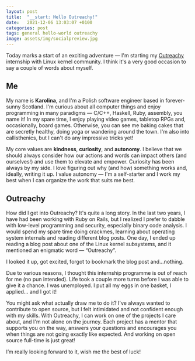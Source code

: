 ```yaml
---
layout: post
title:  "__start: Hello Outreachy!"
date:   2021-12-06 13:03:07 +0100
categories: post
tags: general hello-world outreachy
image: assets/img/socialpreview.jpg
---
```


Today marks a start of an exciting adventure — I'm starting my [Outreachy](https://www.outreachy.org/) internship with Linux kernel community. I think it's a very good occasion to say a couple of words about myself.


## Me

My name is **Karolina**, and I'm a Polish software engineer based in forever-sunny Scotland. I'm curious about all computer things and enjoy programming in many paradigms — C/C++, Haskell, Ruby, assembly, you name it! In my spare time, I enjoy playing video games, tabletop RPGs and, occasionally, board games. Otherwise, you can see me baking cakes that are secretly healthy, doing yoga or wandering around the town. I'm also into callisthenics, but I can't do any impressive tricks yet!

My core values are **kindness**, **curiosity**, and **autonomy**. I believe that we should always consider how our actions and words can impact others (and ourselves!) and use them to elevate and empower. Curiosity has been always by my side. I love figuring out why (and how) something works and, ideally, writing it up. I value autonomy —  I'm a self-starter and I work my best when I can organize the work that suits me best.

## Outreachy

How did I get into Outreachy? It's quite a long story. In the last two years, I have had been working with Ruby on Rails, but I realized I prefer to dabble with low-level programming and security, especially binary code analysis. I would spend my spare time doing crackmes, learning about operating system internals and reading different blog posts. One day, I ended up reading a blog post about one of the Linux kernel subsystems, and it mentioned an enigmatic word — “Outreachy”.

I looked it up, got excited, forgot to bookmark the blog post and…nothing.

Due to various reasons, I thought this internship programme is out of reach for me (no pun intended). Life took a couple more turns before I was able to give it a chance. I was unemployed. I put all my eggs in one basket, I applied… and I got it!

You might ask what actually draw me to do it? I've always wanted to contribute to open source, but I felt intimidated and not confident enough with my skills. With Outreachy, I can work on one of the projects I care about, and I'm not alone on the journey. Each project has a mentor that supports you on the way, answers your questions and encourages you when things are not going exactly like expected. And working on open source full-time is just great!

I’m really looking forward to it, wish me the best of luck!